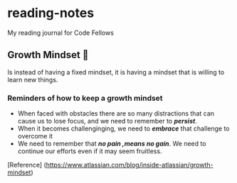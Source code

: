# reading-notes
My reading journal for Code Fellows 

## Growth Mindset :brain:

Is instead of having a fixed mindset, it is having a mindset that is willing to learn new things.

### Reminders of how to keep a growth mindset
- When faced with obstacles there are so many distractions that can cause us to lose focus, and we need to remember to ***persist***.
- When it becomes challenginging, we need to ***embrace*** that challenge to overcome it
- We need to remember that ***no pain ,means no gain***. We need to continue our efforts even if it may seem fruitless.

[Reference] (https://www.atlassian.com/blog/inside-atlassian/growth-mindset)

